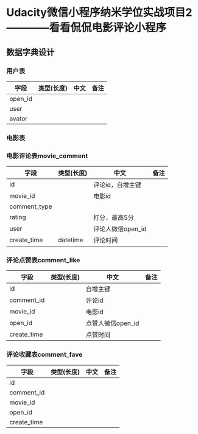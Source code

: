 # Udacity微信小程序纳米学位实战项目2————看看侃侃电影评论小程序

## 数据字典设计

### 用户表

| 字段    | 类型(长度) | 中文 | 备注 |
| ------- | ---------- | ---- | ---- |
| open_id |            |      |      |
| user    |            |      |      |
| avator  |            |      |      |



### 电影表





### 电影评论表movie_comment

| 字段         | 类型(长度) | 中文              | 备注 |
| ------------ | ---------- | ----------------- | ---- |
| id           |            | 评论id，自增主键  |      |
| movie_id     |            | 电影id            |      |
| comment_type |            |                   |      |
| rating       |            | 打分，最高5分     |      |
| user      |            | 评论人微信open_id |      |
| create_time         |  datetime          | 评论时间          |      |

### 评论点赞表comment_like

| 字段        | 类型(长度) | 中文              | 备注 |
| ----------- | ---------- | ----------------- | ---- |
| id          |            | 自增主键          |      |
| comment_id  |            | 评论id            |      |
| movie_id    |            | 电影id            |      |
| open_id     |            | 点赞人微信open_id |      |
| create_time |            | 点赞时间          |      |



### 评论收藏表comment_fave

| 字段        | 类型(长度) | 中文 | 备注 |
| ----------- | ---------- | ---- | ---- |
| id          |            |      |      |
| comment_id  |            |      |      |
| movie_id    |            |      |      |
| open_id     |            |      |      |
| create_time |            |      |      |


